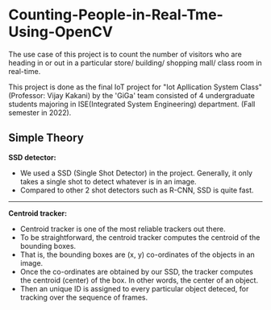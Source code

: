 # Counting-People-in-Real-Tme-Using-OpenCV
The use case of this project is to count the number of visitors who are heading in or out in a particular store/ building/ shopping mall/ class room in real-time.

This project is done as the final IoT project for "Iot Apllication System Class"(Professor: Vijay Kakani) by the 'GiGa' team consisted of 4 undergraduate students majoring in ISE(Integrated System Engineering) department. (Fall semester in 2022).

## Simple Theory
**SSD detector:**
- We used a SSD (Single Shot Detector) in the project. Generally, it only takes a single shot to detect whatever is in an image.
- Compared to other 2 shot detectors such as R-CNN, SSD is quite fast.
---
**Centroid tracker:**
- Centroid tracker is one of the most reliable trackers out there.
- To be straightforward, the centroid tracker computes the centroid of the bounding boxes.
- That is, the bounding boxes are (x, y) co-ordinates of the objects in an image. 
- Once the co-ordinates are obtained by our SSD, the tracker computes the centroid (center) of the box. In other words, the center of an object.
- Then an unique ID is assigned to every particular object deteced, for tracking over the sequence of frames.
